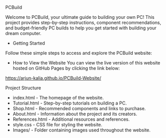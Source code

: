 PCBuild

Welcome to PCBuild, your ultimate guide to building your own PC! This project provides step-by-step instructions, component recommendations, and budget-friendly PC builds to help you get started with building your dream computer.

* Getting Started
  
Follow these simple steps to access and explore the PCBuild website:

* How to View the Website
You can view the live version of this website hosted on GitHub Pages by clicking the link below:

https://arjun-kalia.github.io/PCBuild-Website/

Project Structure
* index.html - The homepage of the website.
* Tutorial.html - Step-by-step tutorials on building a PC.
* Shop.html - Recommended components and links to purchase.
* About.html - Information about the project and its creators.
* References.html - Additional resources and references.
* style.css - CSS file for styling the website.
* Images/ - Folder containing images used throughout the website.
